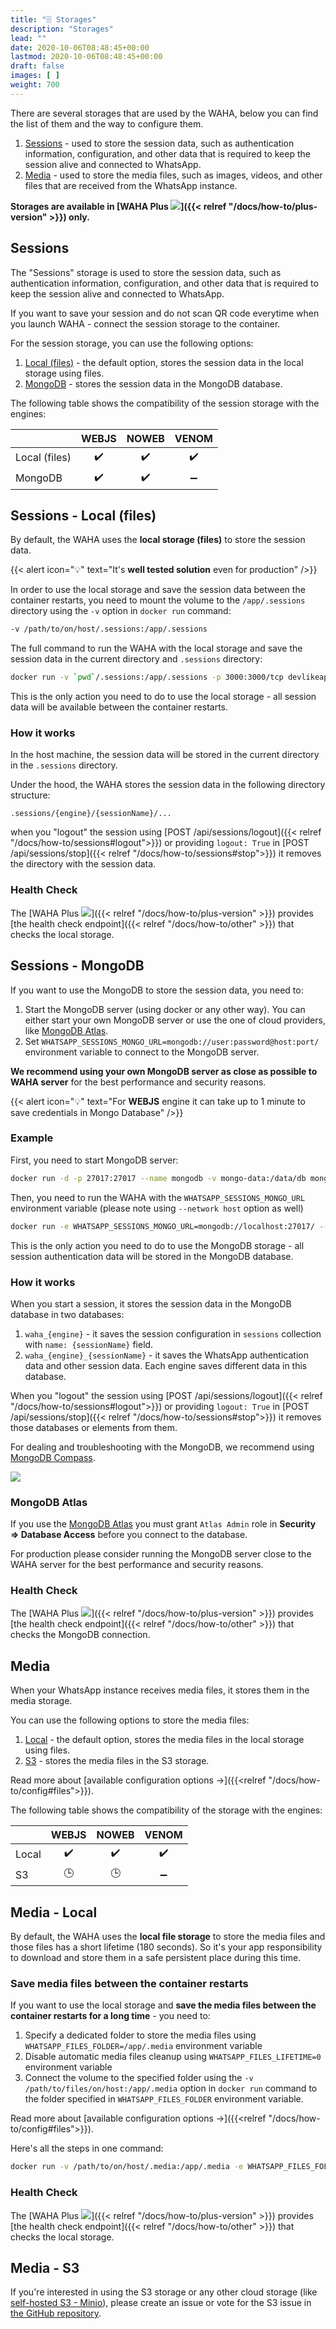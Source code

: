 ```yaml
---
title: "🗄️ Storages"
description: "Storages"
lead: ""
date: 2020-10-06T08:48:45+00:00
lastmod: 2020-10-06T08:48:45+00:00
draft: false
images: [ ]
weight: 700
---
```

There are several storages that are used by the WAHA, below you can find the list of them and the way to configure them.
1. [Sessions](#sessions) - used to store the session data, such as authentication information, configuration, and other data that is required to keep the session alive and connected to WhatsApp.
2. [Media](#media) - used to store the media files, such as images, videos, and other files that are received from the WhatsApp instance.

<b>Storages are available in [WAHA Plus ![](/images/versions/plus.png)]({{< relref "/docs/how-to/plus-version" >}}) only.</b>

## Sessions
The "Sessions" storage is used to store the session data, such as authentication information, configuration,
and other data that is required to keep the session alive and connected to WhatsApp.

If you want to save your session and do not scan QR code everytime when you launch WAHA -
connect the session storage to the container.

For the session storage, you can use the following options:
1. [Local (files)](#local-files) - the default option, stores the session data in the local storage using files.
2. [MongoDB](#mongodb) - stores the session data in the MongoDB database.

The following table shows the compatibility of the session storage with the engines:

|               | WEBJS | NOWEB | VENOM |
|---------------|:-----:|:-----:|:-----:|
| Local (files) |  ✔️   |  ✔️   |  ✔️   |
| MongoDB       |  ✔️   |  ✔️   |   ➖   |

## Sessions - Local (files)
By default, the WAHA uses the **local storage (files)** to store the session data.

{{< alert icon="💡" text="It's <b>well tested solution</b> even for production" />}}

In order to use the local storage and save the session data between the container restarts,
you need to mount the volume to the `/app/.sessions` directory using the `-v` option in `docker run` command:

```bash
-v /path/to/on/host/.sessions:/app/.sessions
```

The full command to run the WAHA with the local storage and save the session data
in the current directory and `.sessions` directory:
```bash
docker run -v `pwd`/.sessions:/app/.sessions -p 3000:3000/tcp devlikeapro/waha-plus
```
This is the only action you need to do to use the local storage - all session data will be available between the container restarts.

### How it works
In the host machine, the session data will be stored in the current directory in the `.sessions` directory.

Under the hood, the WAHA stores the session data in the following directory structure:
```
.sessions/{engine}/{sessionName}/...
```
when you "logout" the session using [POST /api/sessions/logout]({{< relref "/docs/how-to/sessions#logout">}}) or providing `logout: True` in [POST /api/sessions/stop]({{< relref "/docs/how-to/sessions#stop">}})
it removes the directory with the session data.

### Health Check
The [WAHA Plus ![](/images/versions/plus.png)]({{< relref "/docs/how-to/plus-version" >}}) provides [the health check endpoint]({{< relref "/docs/how-to/other" >}}) that checks the local storage.

## Sessions - MongoDB
If you want to use the MongoDB to store the session data, you need to:
1. Start the MongoDB server (using docker or any other way). You can either start your own MongoDB server or use the one of cloud providers, like [MongoDB Atlas](https://www.mongodb.com/atlas/database).
2. Set `WHATSAPP_SESSIONS_MONGO_URL=mongodb://user:password@host:port/` environment variable to connect to the MongoDB server.


**We recommend using your own MongoDB server as close as possible to WAHA server** for the best performance and security reasons.

{{< alert icon="💡" text="For <b>WEBJS</b> engine it can take up to 1 minute to save credentials in Mongo Database" />}}

### Example
First, you need to start MongoDB server:
```bash
docker run -d -p 27017:27017 --name mongodb -v mongo-data:/data/db mongo
```

Then, you need to run the WAHA with the `WHATSAPP_SESSIONS_MONGO_URL` environment variable (please note using `--network host` option as well)
```bash
docker run -e WHATSAPP_SESSIONS_MONGO_URL=mongodb://localhost:27017/ --network host devlikeapro/waha-plus
```

This is the only action you need to do to use the MongoDB storage -
all session authentication data will be stored in the MongoDB database.

### How it works
When you start a session, it stores the session data in the MongoDB database in two databases:
1. `waha_{engine}` - it saves the session configuration in `sessions` collection with `name: {sessionName}` field.
2. `waha_{engine}_{sessionName}` - it saves the WhatsApp authentication data and other session data. Each engine saves different data in this database.

When you "logout" the session using [POST /api/sessions/logout]({{< relref "/docs/how-to/sessions#logout">}}) or providing `logout: True` in [POST /api/sessions/stop]({{< relref "/docs/how-to/sessions#stop">}}) it removes those databases or elements from them.

For dealing and troubleshooting with the MongoDB, we recommend using [MongoDB Compass](https://www.mongodb.com/products/tools/compass).

![](waha-mongodb.png)

### MongoDB Atlas
If you use the [MongoDB Atlas](https://www.mongodb.com/atlas/database) you must grant
`Atlas Admin` role in **Security => Database Access** before you connect to the database.

For production please consider running the MongoDB server close to the WAHA server for the best performance and security reasons.

### Health Check
The [WAHA Plus ![](/images/versions/plus.png)]({{< relref "/docs/how-to/plus-version" >}}) provides [the health check endpoint]({{< relref "/docs/how-to/other" >}}) that checks the MongoDB connection.

## Media
When your WhatsApp instance receives media files, it stores them in the media storage.

You can use the following options to store the media files:
1. [Local](#local) - the default option, stores the media files in the local storage using files.
2. [S3](#s3) - stores the media files in the S3 storage.

Read more about [available configuration options ->]({{<relref "/docs/how-to/config#files">}}).

The following table shows the compatibility of the storage with the engines:

|       | WEBJS | NOWEB | VENOM |
|-------|:-----:|:-----:|:-----:|
| Local |  ✔️   |  ✔️   |  ✔️   |
| S3    |  🕒   |  🕒   |   ➖   |

## Media - Local
By default, the WAHA uses the **local file storage** to store the media files and those files has a short lifetime (180 seconds).
So it's your app responsibility to download and store them in a safe persistent place during this time.

### Save media files between the container restarts
If you want to use the local storage and **save the media files between the container restarts for a long time** - you need to:
1. Specify a dedicated folder to store the media files using `WHATSAPP_FILES_FOLDER=/app/.media` environment variable
2. Disable automatic media files cleanup using `WHATSAPP_FILES_LIFETIME=0` environment variable
3. Connect the volume to the specified folder using the `-v /path/to/files/on/host:/app/.media` option in `docker run` command to the folder specified in `WHATSAPP_FILES_FOLDER` environment variable.

Read more about [available configuration options ->]({{<relref "/docs/how-to/config#files">}}).

Here's all the steps in one command:
```bash
docker run -v /path/to/on/host/.media:/app/.media -e WHATSAPP_FILES_FOLDER=/app/.media -e WHATSAPP_FILES_LIFETIME=0 -p 3000:3000/tcp devlikeapro/waha-plus
```

### Health Check
The [WAHA Plus ![](/images/versions/plus.png)]({{< relref "/docs/how-to/plus-version" >}}) provides [the health check endpoint]({{< relref "/docs/how-to/other" >}}) that checks the local storage.

## Media - S3
If you're interested in using the S3 storage or any other cloud storage (like [self-hosted S3 - Minio](https://min.io/)),
please create an issue or vote for the S3 issue in [the GitHub repository](https://github.com/devlikeapro/waha/issues?q=is%3Aissue+is%3Aopen+S3).
